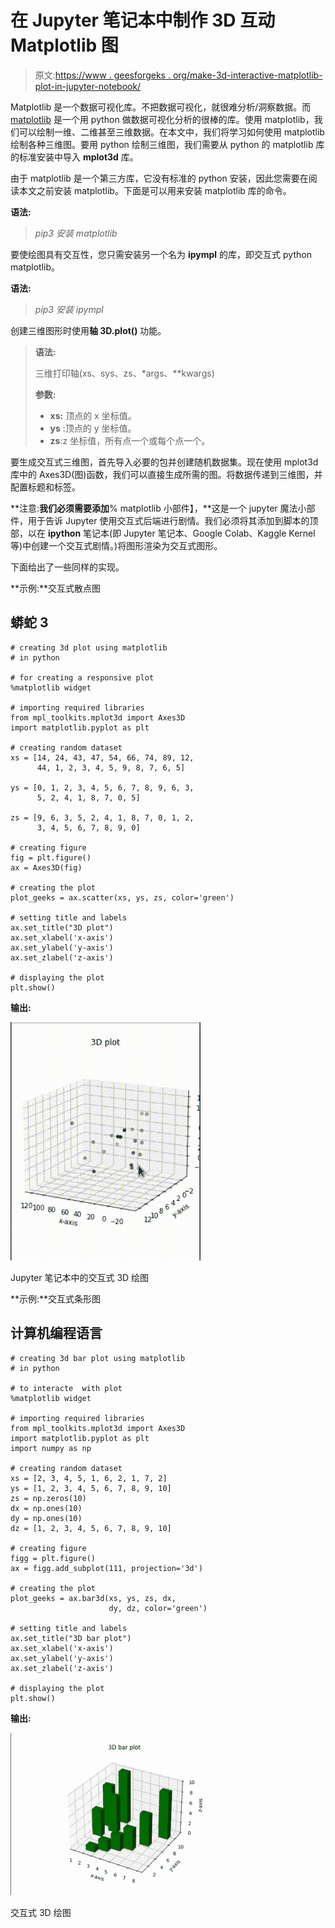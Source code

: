 # 在 Jupyter 笔记本中制作 3D 互动 Matplotlib 图

> 原文:[https://www . geesforgeks . org/make-3d-interactive-matplotlib-plot-in-jupyter-notebook/](https://www.geeksforgeeks.org/make-3d-interactive-matplotlib-plot-in-jupyter-notebook/)

Matplotlib 是一个数据可视化库。不把数据可视化，就很难分析/洞察数据。而 [matplotlib](https://www.geeksforgeeks.org/python-introduction-matplotlib/) 是一个用 python 做数据可视化分析的很棒的库。使用 matplotlib，我们可以绘制一维、二维甚至三维数据。在本文中，我们将学习如何使用 matplotlib 绘制各种三维图。要用 python 绘制三维图，我们需要从 python 的 matplotlib 库的标准安装中导入 **mplot3d** 库。

由于 matplotlib 是一个第三方库，它没有标准的 python 安装，因此您需要在阅读本文之前安装 matplotlib。下面是可以用来安装 matplotlib 库的命令。

**语法:**

> *pip3 安装 matplotlib*

要使绘图具有交互性，您只需安装另一个名为 **ipympl** 的库，即交互式 python matplotlib。

**语法:**

> *pip3 安装 ipympl*

创建三维图形时使用**轴 3D.plot()** 功能。

> **语法:**
> 
> 三维打印轴(xs、sys、zs、*args、**kwargs)
> 
> **参数:**
> 
> *   **xs:** 顶点的 x 坐标值。
> *   **ys** :顶点的 y 坐标值。
> *   **zs**:z 坐标值，所有点一个或每个点一个。

要生成交互式三维图，首先导入必要的包并创建随机数据集。现在使用 mplot3d 库中的 Axes3D(图)函数，我们可以直接生成所需的图。将数据传递到三维图，并配置标题和标签。

**注意:**我们必须需要添加**% matplotlib 小部件】，**这是一个 jupyter 魔法小部件，用于告诉 Jupyter 使用交互式后端进行剧情。我们必须将其添加到脚本的顶部，以在 **ipython** 笔记本(即 Jupyter 笔记本、Google Colab、Kaggle Kernel 等)中创建一个交互式剧情。)将图形渲染为交互式图形。

下面给出了一些同样的实现。

**示例:**交互式散点图

## 蟒蛇 3

```
# creating 3d plot using matplotlib 
# in python

# for creating a responsive plot
%matplotlib widget

# importing required libraries
from mpl_toolkits.mplot3d import Axes3D
import matplotlib.pyplot as plt

# creating random dataset
xs = [14, 24, 43, 47, 54, 66, 74, 89, 12,
      44, 1, 2, 3, 4, 5, 9, 8, 7, 6, 5]

ys = [0, 1, 2, 3, 4, 5, 6, 7, 8, 9, 6, 3,
      5, 2, 4, 1, 8, 7, 0, 5]

zs = [9, 6, 3, 5, 2, 4, 1, 8, 7, 0, 1, 2, 
      3, 4, 5, 6, 7, 8, 9, 0]

# creating figure
fig = plt.figure()
ax = Axes3D(fig)

# creating the plot
plot_geeks = ax.scatter(xs, ys, zs, color='green')

# setting title and labels
ax.set_title("3D plot")
ax.set_xlabel('x-axis')
ax.set_ylabel('y-axis')
ax.set_zlabel('z-axis')

# displaying the plot
plt.show()
```

**输出:**

![](img/38b43cbd3809fb2f221af8a34085a523.png)

Jupyter 笔记本中的交互式 3D 绘图

**示例:**交互式条形图

## 计算机编程语言

```
# creating 3d bar plot using matplotlib 
# in python

# to interacte  with plot
%matplotlib widget

# importing required libraries
from mpl_toolkits.mplot3d import Axes3D
import matplotlib.pyplot as plt
import numpy as np

# creating random dataset
xs = [2, 3, 4, 5, 1, 6, 2, 1, 7, 2]
ys = [1, 2, 3, 4, 5, 6, 7, 8, 9, 10]
zs = np.zeros(10)
dx = np.ones(10)
dy = np.ones(10)
dz = [1, 2, 3, 4, 5, 6, 7, 8, 9, 10]

# creating figure
figg = plt.figure()
ax = figg.add_subplot(111, projection='3d')

# creating the plot
plot_geeks = ax.bar3d(xs, ys, zs, dx, 
                      dy, dz, color='green')

# setting title and labels
ax.set_title("3D bar plot")
ax.set_xlabel('x-axis')
ax.set_ylabel('y-axis')
ax.set_zlabel('z-axis')

# displaying the plot
plt.show()
```

**输出:**

![](img/a0fe8307c7f5f1a2125f0245725c593c.png)

交互式 3D 绘图